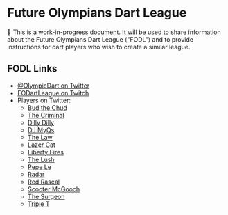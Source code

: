 # Future Olympians Dart League

:construction: This is a work-in-progress document. It will be used to share information about the Future Olympians Dart League ("FODL") and to provide instructions for dart players who wish to create a similar league.

## FODL Links

- [@OlympicDart on Twitter](https://twitter.com/olympicdart)
- [FODartLeague on Twitch](https://twitch.tv/fodartleague)
- Players on Twitter:
  - [Bud the Chud](https://twitter.com/chadreep)
  - [The Criminal](https://twitter.com/TheCriminal180)
  - [Dilly Dilly](https://twitter.com/ImDillonParadis)
  - [DJ MyQs](https://twitter.com/hughe2mj)
  - [The Law](https://twitter.com/EricBolinderLaw)
  - [Lazer Cat](https://twitter.com/mattlangan)
  - [Liberty Fires](https://twitter.com/FiresLiberty)
  - [The Lush](https://twitter.com/MarkRyba2nd)
  - [Pepe Le](https://twitter.com/sfpugh)
  - [Radar](https://twitter.com/RobsGonnaRob)
  - [Red Rascal](https://twitter.com/ZPriceIsRight)
  - [Scooter McGooch](https://twitter.com/ScooterMcGooch)
  - [The Surgeon](https://twitter.com/pitz2)
  - [Triple T](https://twitter.com/Tony_Fontana)

